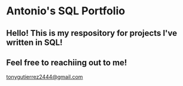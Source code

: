 # Antonio's SQL Portfolio

## Hello! This is my respository for projects I've written in SQL!
## Feel free to reachiing out to me!
tonygutierrez2444@gmail.com 
